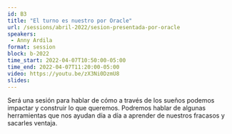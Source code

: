 ```yaml
---
id: B3
title: "El turno es nuestro por Oracle"
url: /sessions/abril-2022/sesion-presentada-por-oracle
speakers:
 - Anny Ardila
format: session
block: b-2022
time_start: 2022-04-07T10:50:00-05:00
time_end: 2022-04-07T11:20:00-05:00
video: https://youtu.be/zX3Ni0DzmU8
slides:
---
```


Será una sesión para hablar de cómo a través de los sueños podemos impactar y construir lo que queremos.  Podremos hablar de algunas herramientas que nos ayudan día a día a aprender de nuestros fracasos y sacarles ventaja. 
